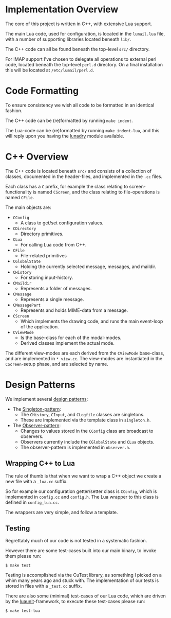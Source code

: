 
# Implementation Overview

The core of this project is written in C++, with extensive Lua support.

The main Lua code, used for configuration, is located in the `lumail.lua`
file, with a number of supporting libraries located beneath `lib/`.

The C++ code can all be found beneath the top-level `src/` directory.

For IMAP support I've chosen to delegate all operations to external perl
code, located beneath the top-level `perl.d` directory.  On a final
installation this will be located at `/etc/lumail/perl.d`.


# Code Formatting

To ensure consistency we wish all code to be formatted in an identical fashion.

The C++ code can be (re)formatted by running `make indent`.

The Lua-code can be (re)formatted by running `make indent-lua`, and this
will reply upon you having the [lunadry](https://github.com/batrick/lunadry) module available.


# C++ Overview

The C++ code is located beneath `src/` and consists of a collection of
classes, documented in the header-files, and implemented in the `.cc` files.

Each class has a `C` prefix, for example the class relating to screen-functionality
is named `CScreen`, and the class relating to file-operations is named `CFile`.

The main objects are:

* `CConfig`
    * A class to get/set configuration values.
* `CDirectory`
    * Directory primitives.
* `CLua`
    * For calling Lua code from C++.
* `CFile`
    * File-related primitives
* `CGlobalState`
    * Holding the currently selected message, messages, and maildir.
* `CHistory`
    * For storing input-history.
* `CMaildir`
    * Represents a folder of messages.
* `CMessage`
    * Represents a single message.
* `CMessagePart`
    * Represents and holds MIME-data from a message.
* `CScreen`
    * Which implements the drawing code, and runs the main event-loop of the application.
* `CViewMode`
    * Is the base-class for each of the modal-modes.
    * Derived classes implement the actual mode.

The different view-modes are each derived from the `CViewMode` base-class,
and are implemented in `*_view.cc`.   The view-modes are instantiated in the
`CScreen`-setup phase, and are selected by name.


# Design Patterns

We implement several [design patterns](https://en.wikipedia.org/wiki/Software_design_pattern):

* The [Singleton-pattern](https://en.wikipedia.org/wiki/Singleton_pattern):
     * The `CHistory`, `CInput`, and `CLogfile` classes are singletons.
     * These are implemented via the template class in `singleton.h`.
* The [Observer-pattern](https://en.wikipedia.org/wiki/Observer_pattern):
     * Changes to values stored in the `CConfig` class are broadcast to observers.
     * Observers currently include the `CGlobalState` and `CLua` objects.
     * The observer-pattern is implemented in `observer.h`.


Wrapping C++ to Lua
-------------------

The rule of thumb is that when we want to wrap a C++ object
we create a new file with a `_lua.cc` suffix.

So for example our configuration getter/setter class is `CConfig`,
which is implemented in `config.cc` and `config.h`.  The Lua wrapper to this
class is defined in `config_lua.cc`.

The wrappers are very simple, and follow a template.


Testing
-------

Regrettably much of our code is not tested in a systematic fashion.

However there are some test-cases built into our main binary, to invoke
them please run:

    $ make test

Testing is accomplished via the CuTest library, as something I picked
on a whim many years ago and stuck with.  The implementation of our
tests is stored in files with a `_test.cc` suffix.

There are also some (minimal) test-cases of our Lua code, which are
driven by the [luaunit](https://github.com/bluebird75/luaunit)-framework,
to execute these test-cases please run:

    $ make test-lua
